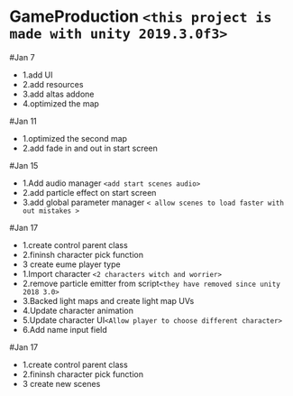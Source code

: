 # GameProduction `<this project is made with unity 2019.3.0f3>`

#Jan 7
*  1.add UI 
* 2.add resources 
* 3.add altas addone 
* 4.optimized the map 


#Jan 11
* 1.optimized the second map 
* 2.add fade in and out in start screen 

#Jan 15
* 1.Add audio manager `<add start scenes audio>`
* 2.add particle effect on start screen 
* 3.add global parameter manager `< allow scenes to load faster with out mistakes >` 
 

#Jan 17
* 1.create control parent class
* 2.fininsh character pick function
* 3 create eume player type 
* 1.Import character `<2 characters witch and worrier>`
* 2.remove particle emitter from script`<they have removed since unity 2018 3.0>`
* 3.Backed light maps and create light map UVs
* 4.Update character animation
* 5.Update character UI`<Allow player to choose different character>`
* 6.Add name input field

#Jan 17
* 1.create control parent class
* 2.fininsh character pick function
* 3 create new scenes
